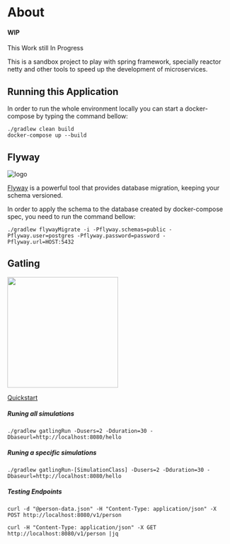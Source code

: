 # About
#### WIP
This Work still In Progress

This is a sandbox project to play with spring framework, specially reactor netty and other tools to 
speed up the development of microservices.

## Running this Application
In order to run the whole environment locally you can start a docker-compose by typing the command 
bellow:
```
./gradlew clean build
docker-compose up --build
```


## Flyway
![logo](https://flywaydb.org/assets/logo/flyway-logo-tm-sm.png) 

[Flyway](https://flywaydb.org/) is a powerful tool that provides database migration, keeping your schema versioned.

In order to apply the schema to the database created by docker-compose spec, you need to run the command bellow:
```
./gradlew flywayMigrate -i -Pflyway.schemas=public -Pflyway.user=postgres -Pflyway.password=password -Pflyway.url=HOST:5432
```

## Gatling
<img src="https://gatling.io/wp-content/uploads/2017/02/Gatling-logo.png" width="250">

[Quickstart](https://gatling.io/docs/current/quickstart/)

##### Runing all simulations
```
./gradlew gatlingRun -Dusers=2 -Dduration=30 -Dbaseurl=http://localhost:8080/hello
```

##### Runing a specific simulations
```
./gradlew gatlingRun-[SimulationClass] -Dusers=2 -Dduration=30 -Dbaseurl=http://localhost:8080/hello
```

##### Testing Endpoints
```
curl -d "@person-data.json" -H "Content-Type: application/json" -X POST http://localhost:8080/v1/person
```

```
curl -H "Content-Type: application/json" -X GET http://localhost:8080/v1/person |jq
```


